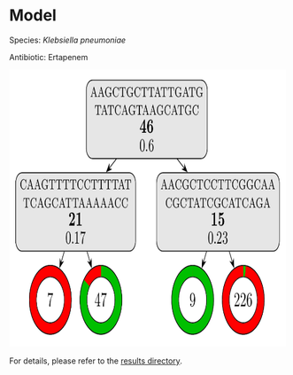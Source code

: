 
# Model

Species: *Klebsiella pneumoniae*

Antibiotic: Ertapenem

<img src="./model.png" width=500 height=500 />

For details, please refer to the [results directory](../../../../../results/cart_b/klebsiella%20pneumoniae/ertapenem/repeat_9/).

